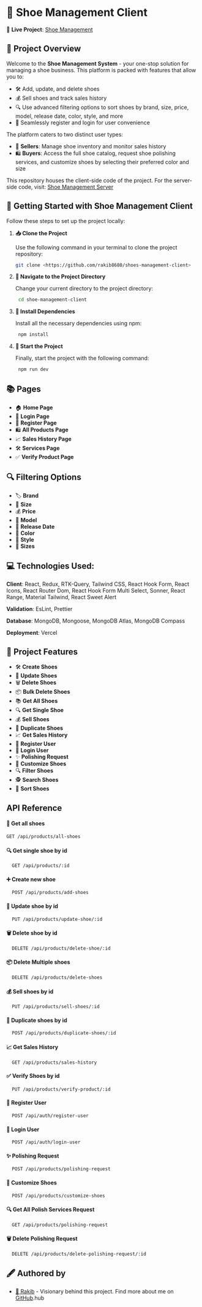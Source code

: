 # 👟 Shoe Management Client

🔗 **Live Project**: [Shoe Management](https://shoes-management.vercel.app/)

## 📝 Project Overview

Welcome to the **Shoe Management System** - your one-stop solution for managing a shoe business. This platform is packed with features that allow you to:

- 🛠️ Add, update, and delete shoes
- 💰 Sell shoes and track sales history
- 🔍 Use advanced filtering options to sort shoes by brand, size, price, model, release date, color, style, and more
- 🔑 Seamlessly register and login for user convenience

The platform caters to two distinct user types:

- 🏪 **Sellers**: Manage shoe inventory and monitor sales history
- 🛍️ **Buyers**: Access the full shoe catalog, request shoe polishing services, and customize shoes by selecting their preferred color and size

This repository houses the client-side code of the project. For the server-side code, visit: [Shoe Management Server](https://github.com/rakib8680/shoes-management-server)

## 🚀 Getting Started with Shoe Management Client

Follow these steps to set up the project locally:

1. **📥 Clone the Project**

   Use the following command in your terminal to clone the project repository:

   ```bash
   git clone <https://github.com/rakib8680/shoes-management-client>
   ```

2. **📂 Navigate to the Project Directory**

   Change your current directory to the project directory:

   ```bash
    cd shoe-management-client
   ```

3. **🔧 Install Dependencies**

   Install all the necessary dependencies using npm:

   ```bash
    npm install
   ```

4. **🎉 Start the Project**

   Finally, start the project with the following command:

   ```bash
    npm run dev
   ```

## 📚 Pages

- 🏠 **Home Page**
- 🔑 **Login Page**
- 📝 **Register Page**
- 🛍️ **All Products Page**
- 📈 **Sales History Page**
- 🛠️ **Services Page**
- ✅ **Verify Product Page**

## 🔍 Filtering Options

- 🏷️ **Brand**
- 📏 **Size**
- 💰 **Price**
- 🎨 **Model**
- 📅 **Release Date**
- 🌈 **Color**
- 👗 **Style**
- 👟 **Sizes**

## 💻 Technologies Used:

**Client**: React, Redux, RTK-Query, Tailwind CSS, React Hook Form, React Icons, React Router Dom, React Hook Form Multi Select, Sonner, React Range, Material Tailwind, React Sweet Alert

**Validation**: EsLint, Prettier

**Database**: MongoDB, Mongoose, MongoDB Atlas, MongoDB Compass

**Deployment**: Vercel

## 🌟 Project Features

- 🛠️ **Create Shoes**
- 🔄 **Update Shoes**
- 🗑️ **Delete Shoes**
- 📦 **Bulk Delete Shoes**
- 📚 **Get All Shoes**
- 🔍 **Get Single Shoe**
- 💰 **Sell Shoes**
- 🔄 **Duplicate Shoes**
- 📈 **Get Sales History**
- 📝 **Register User**
- 🔑 **Login User**
- ✨ **Polishing Request**
- 🎨 **Customize Shoes**
- 🔍 **Filter Shoes**
- 🕵️ **Search Shoes**
- 🔄 **Sort Shoes**

## API Reference

#### 👟 Get all shoes

```http
GET /api/products/all-shoes
```

#### 🔍 Get single shoe by id

```http
  GET /api/products/:id
```

#### ➕ Create new shoe

```http
  POST /api/products/add-shoes
```

#### 🔄 Update shoe by id

```http
  PUT /api/products/update-shoe/:id
```

#### 🗑️ Delete shoe by id

```http
  DELETE /api/products/delete-shoe/:id
```

#### 📦 Delete Multiple shoes

```http
  DELETE /api/products/delete-shoes
```

#### 💰 Sell shoes by id

```http
  PUT /api/products/sell-shoes/:id
```

#### 🔄 Duplicate shoes by id

```http
  POST /api/products/duplicate-shoes/:id
```

#### 📈 Get Sales History

```http
  GET /api/products/sales-history
```

#### ✅ Verify Shoes by id

```http
  PUT /api/products/verify-product/:id
```

#### 📝 Register User

```http
  POST /api/auth/register-user
```

#### 🔑 Login User

```http
  POST /api/auth/login-user
```

#### ✨ Polishing Request

```http
  POST /api/products/polishing-request
```

#### 🎨 Customize Shoes

```http
  POST /api/products/customize-shoes
```

#### 🔍 Get All Polish Services Request

```http
  GET /api/products/polishing-request
```

#### 🗑️ Delete Polishing Request

```http
  DELETE /api/products/delete-polishing-request/:id
```

## 🖋️ Authored by

- [🚀 Rakib](https://www.github.com/rakib8680) - Visionary behind this project. Find more about me on [GitHub](https://www.github.com/rakib8680).hub

